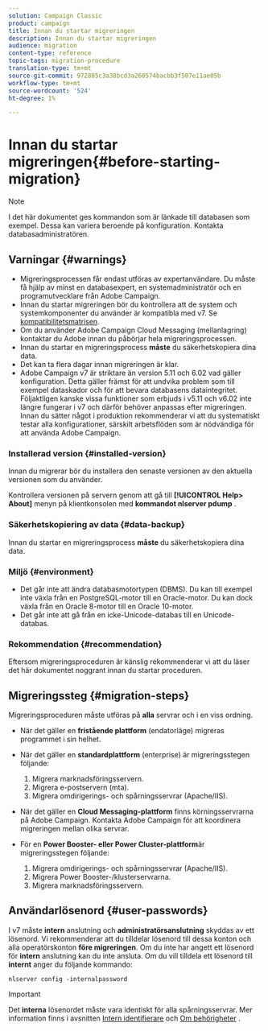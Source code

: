 ```yaml
---
solution: Campaign Classic
product: campaign
title: Innan du startar migreringen
description: Innan du startar migreringen
audience: migration
content-type: reference
topic-tags: migration-procedure
translation-type: tm+mt
source-git-commit: 972885c3a38bcd3a260574bacbb3f507e11ae05b
workflow-type: tm+mt
source-wordcount: '524'
ht-degree: 1%

---
```



# Innan du startar migreringen{#before-starting-migration}

>[!NOTE]
>
>I det här dokumentet ges kommandon som är länkade till databasen som exempel. Dessa kan variera beroende på konfiguration. Kontakta databasadministratören.

## Varningar {#warnings}

* Migreringsprocessen får endast utföras av expertanvändare. Du måste få hjälp av minst en databasexpert, en systemadministratör och en programutvecklare från Adobe Campaign.
* Innan du startar migreringen bör du kontrollera att de system och systemkomponenter du använder är kompatibla med v7. Se [kompatibilitetsmatrisen](../../rn/using/compatibility-matrix.md).
* Om du använder Adobe Campaign Cloud Messaging (mellanlagring) kontaktar du Adobe innan du påbörjar hela migreringsprocessen.
* Innan du startar en migreringsprocess **måste** du säkerhetskopiera dina data.
* Det kan ta flera dagar innan migreringen är klar.
* Adobe Campaign v7 är striktare än version 5.11 och 6.02 vad gäller konfiguration. Detta gäller främst för att undvika problem som till exempel dataskador och för att bevara databasens dataintegritet. Följaktligen kanske vissa funktioner som erbjuds i v5.11 och v6.02 inte längre fungerar i v7 och därför behöver anpassas efter migreringen. Innan du sätter något i produktion rekommenderar vi att du systematiskt testar alla konfigurationer, särskilt arbetsflöden som är nödvändiga för att använda Adobe Campaign.

### Installerad version {#installed-version}

Innan du migrerar bör du installera den senaste versionen av den aktuella versionen som du använder.

Kontrollera versionen på servern genom att gå till **[!UICONTROL Help> About]** menyn på klientkonsolen med **kommandot nlserver pdump** .

### Säkerhetskopiering av data {#data-backup}

Innan du startar en migreringsprocess **måste** du säkerhetskopiera dina data.

### Miljö {#environment}

* Det går inte att ändra databasmotortypen (DBMS). Du kan till exempel inte växla från en PostgreSQL-motor till en Oracle-motor. Du kan dock växla från en Oracle 8-motor till en Oracle 10-motor.
* Det går inte att gå från en icke-Unicode-databas till en Unicode-databas.

### Rekommendation {#recommendation}

Eftersom migreringsproceduren är känslig rekommenderar vi att du läser det här dokumentet noggrant innan du startar proceduren.

## Migreringssteg {#migration-steps}

Migreringsproceduren måste utföras på **alla** servrar och i en viss ordning.

* När det gäller en **fristående plattform** (endatorläge) migreras programmet i sin helhet.
* När det gäller en **standardplattform** (enterprise) är migreringsstegen följande:

   1. Migrera marknadsföringsservern.
   1. Migrera e-postservern (mta).
   1. Migrera omdirigerings- och spårningsservrar (Apache/IIS).

* När det gäller en **Cloud Messaging-plattform** finns körningsservrarna på Adobe Campaign. Kontakta Adobe Campaign för att koordinera migreringen mellan olika servrar.
* För en **Power Booster- eller Power Cluster-plattform**&#x200B;är migreringsstegen följande:

   1. Migrera omdirigerings- och spårningsservrar (Apache/IIS).
   1. Migrera Power Booster-/klusterservrarna.
   1. Migrera marknadsföringsservern.

## Användarlösenord {#user-passwords}

I v7 måste **intern** anslutning och **administratörsanslutning** skyddas av ett lösenord. Vi rekommenderar att du tilldelar lösenord till dessa konton och alla operatörskonton **före migreringen**. Om du inte har angett ett lösenord för **intern** anslutning kan du inte ansluta. Om du vill tilldela ett lösenord till **internt** anger du följande kommando:

```
nlserver config -internalpassword
```

>[!IMPORTANT]
>
>Det **interna** lösenordet måste vara identiskt för alla spårningsservrar. Mer information finns i avsnitten [Intern identifierare](../../installation/using/campaign-server-configuration.md#internal-identifier) och [Om behörigheter](../../platform/using/access-management.md#about-permissions) .

